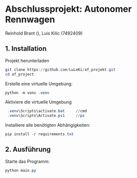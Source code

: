 # Abschlussprojekt: Autonomer Rennwagen
Reinhold Brant (), Luis Kilic (7492409)

## 1. Installation
Projekt herunterladen
```powershell
git clone https://github.com/LuLeKi/af_projekt.git
cd af_project
```
Erstelle eine virtuelle Umgebung:
```powershell
python -m venv .venv
```
Aktiviere die virtuelle Umgebung 
```powershell
 .venv\Scripts\activate.bat     //cmd
 .venv\Scripts\Activate.ps1     //ps

```
Installiere alle benötigten Abhängigkeiten:
```powershell
pip install -r requirements.txt
```

## 2. Ausführung
Starte das Programm:
```powershell
python main.py
```